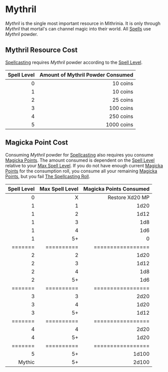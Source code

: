 # Mythril

*Mythril* is the single most important resource in Mithrinia. It is only through *Mythril* that mortal's can channel magic into their world. All [Spells](../Spells.md) use *Mythril* powder.

## Mythril Resource Cost

[Spellcasting](Spellcasting.md) requires *Mythril* powder according to the [Spell Level](../Spells/Spell%20Level.md).

| Spell Level | Amount of Mythril Powder Consumed |
| ----------: | --------------------------------: |
|           0 |                          10 coins |
|           1 |                          10 coins |
|           2 |                          25 coins |
|           3 |                         100 coins |
|           4 |                         250 coins |
|           5 |                        1000 coins |

## Magicka Point Cost

Consuming *Mythril* powder for [Spellcasting](Spellcasting.md) also requires you consume [Magicka Points](../../Player%20Characters/Point%20Pools/Magicka%20Points.md). The amount consumed is dependent on the [Spell Level](../Spells/Spell%20Level.md) relative to your [Max Spell Level](../Spells/Spell%20Level.md#Max%20Spell%20Level). If you do not have enough current [Magicka Points](../../Player%20Characters/Point%20Pools/Magicka%20Points.md) for the consumption roll, you consume all your remaining [Magicka Points](../../Player%20Characters/Point%20Pools/Magicka%20Points.md), but you fail [The Spellcasting Roll](Spellcasting.md#The%20Spellcasting%20Roll).

| Spell Level | Max Spell Level | Magicka Points Consumed |
| ----------: | --------------: | ----------------------: |
|           0 |               X |         Restore Xd20 MP |
|           1 |               1 |                    1d20 |
|           1 |               2 |                    1d12 |
|           1 |               3 |                     1d8 |
|           1 |               4 |                     1d6 |
|           1 |              5+ |                       0 |
|     ======= |      ========== |       ================= |
|           2 |               2 |                    1d20 |
|           2 |               3 |                    1d12 |
|           2 |               4 |                     1d8 |
|           2 |              5+ |                     1d6 |
|     ======= |      ========== |       ================= |
|           3 |               3 |                    2d20 |
|           3 |               4 |                    1d20 |
|           3 |              5+ |                    1d12 |
|     ======= |      ========== |       ================= |
|           4 |               4 |                    2d20 |
|           4 |              5+ |                    1d20 |
|     ======= |      ========== |       ================= |
|           5 |              5+ |                   1d100 |
|      Mythic |              5+ |                   2d100 |
